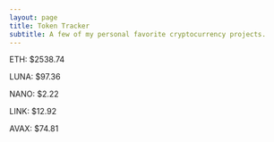 ```yaml
---
layout: page
title: Token Tracker
subtitle: A few of my personal favorite cryptocurrency projects.
---
```


<!--BEGINCRYPTOINPUT-->
ETH: $2538.74

LUNA: $97.36

NANO: $2.22

LINK: $12.92

AVAX: $74.81

<!--ENDCRYPTOINPUT-->
